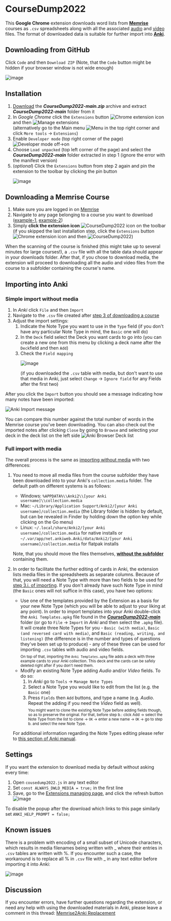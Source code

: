 # CourseDump2022
This **Google Chrome** extension downloads word lists from [**Memrise**](https://memrise.com/) courses as `.csv` spreadsheets along with all the associated <ins>audio</ins> and <ins>video</ins> files. The format of downloaded data is suitable for further import into [**Anki**](https://apps.ankiweb.net/).

## Downloading from GitHub
Click `Code` and then `Download ZIP` (Note, that the `Code` button might be hidden if your browser window is not wide enough)<p>
 ![image](https://user-images.githubusercontent.com/93875472/197013145-902c0361-6030-4fbf-9f97-9516eaa8137e.png) 
 </p>

## Installation
1. [Download](https://github.com/Eltaurus-Lt/CourseDump2022/archive/refs/heads/main.zip) the ***CourseDump2022-main.zip*** archive and extract ***CourseDump2022-main*** folder from it
2. In *Google Chrome* click the `Extensions` button ![Chrome extension icon](https://user-images.githubusercontent.com/93875472/197036859-7c3ff1ab-a171-4408-8255-29ba6d8d8139.png) and then ![Manage extensions](https://user-images.githubusercontent.com/93875472/197037928-6c6c52f9-472f-44c0-9cbd-ef18d6a2cdda.png)<br> 
  (alternatively go to the Main menu ![`Menu`](https://user-images.githubusercontent.com/93875472/197037696-a6258293-5de9-42c7-b971-d430abc5c7c5.png) in the top right corner and click `More tools` -> `Extensions`) 
3. Enable `Developer mode` (top right corner of the page)<br> ![Developer mode off->on](https://user-images.githubusercontent.com/93875472/197039106-acc2abba-2a2d-4b4f-acc6-e2708341fc74.png)
4. Choose `Load unpacked` (top left corner of the page) and select the ***CourseDump2022-main*** folder extracted in step 1 (ignore the error with the manifest version)
5. (_optional_) Click the `Extensions` button from step 2 again and pin the extension to the toolbar by clicking the pin button<p>
  ![image](https://user-images.githubusercontent.com/93875472/197015305-f743eec3-2555-427e-b474-00898f4a520b.png)</p>

## Downloading a Memrise Course
1. Make sure you are logged in on [Memrise](https://memrise.com/)
2. Navigate to any page belonging to a course you want to download ([example-1](https://app.memrise.com/course/1105/speak-esperanto-like-a-nativetm-1/), [example-2](https://app.memrise.com/course/2021573/french-1/3/))
3. Simply **click the extension icon** ![CourseDump2022 icon](https://user-images.githubusercontent.com/93875472/197039734-bd2efdf8-a6c6-4327-8617-f2d3a95fcb3a.png) on the toolbar
    <br>(if you skipped the last installation step, click the `Extensions` button ![Chrome extension icon](https://user-images.githubusercontent.com/93875472/197036859-7c3ff1ab-a171-4408-8255-29ba6d8d8139.png) and then ![`CourseDump2022`](https://user-images.githubusercontent.com/93875472/197040206-6c5298bd-0f68-418d-9efb-a3ce1b8d275d.png))
 
When the scanning of the course is finished (this might take up to several minutes for large courses!), a `.csv` file with all the table data should appear in your downloads folder. After that, if you chose to download media, the extension will proceed to downloading all the audio and video files from the course to a subfolder containing the course's name.

## Importing into Anki

### Simple import without media
1. In *Anki* click `File` and then `Import`
2. Navigate to the `.csv` file created after [step 3 of downloading a course](https://github.com/Eltaurus-Lt/CourseDump2022#downloading-a-memrise-course)
3. Adjust the import settings:
    1. Indicate the Note Type you want to use in the `Type` field (if you don't have any particular Note Type in mind, the `Basic` one will do)
    2. In the `Deck` field select the Deck you want cards to go into (you can create a new one from this menu by clicking a deck name after the `Deck`field and then `Add`)
    3. Check the `Field mapping`<p> 
  ![image](https://user-images.githubusercontent.com/93875472/196941455-b0a3a3e7-6e33-4510-aff7-fbf079dc7915.png)</p>
  (if you downloaded the `.csv` table with media, but don't want to use that media in Anki, just select `Change` -> `Ignore field` for any Fields after the first two)

After you click the `Import` button you should see a message indicating how many notes have been imported:<p>
  ![Anki Import message](https://user-images.githubusercontent.com/93875472/196944166-5fbbfec8-2415-46cd-919a-73330ca67dbb.png)</p>
You can compare this number against the total number of words in the Memrise course you've been downloading. You can also check out the imported notes after clicking `Close` by going to `Browse` and selecting your deck in the deck list on the left side ![Anki Browser Deck list](https://user-images.githubusercontent.com/93875472/196944394-95712a57-c13c-4bf2-bce3-574e55c02a1b.png)

### Full import with media
The overall process is the same as [importing without media](https://github.com/Eltaurus-Lt/CourseDump2022#simple-import-without-media) with two differences:
1. You need to move all media files from the course subfolder they have been downloaded into to your Anki's `collection.media` folder. The default path on different systems is as follows:
    * Windows: `%APPDATA%\\Anki2\\[your Anki username]\\collection.media`
    * Mac: `~/Library/Application Support/Anki2/[your Anki username]/collection.media` (the Library folder is hidden by default, but can be revealed in Finder by holding down the option key while clicking on the Go menu)
    * Linux: `~/.local/share/Anki2/[your Anki username]/collection.media` for native installs or `~/.var/app/net.ankiweb.Anki/data/Anki2/[your Anki username]/collection.media` for flatpak installs
    
    Note, that you should move the files themselves, [**without the subfolder**](https://docs.ankiweb.net/importing.html#importing-media) containing them.
2. In order to facilitate the further editing of cards in Anki, the extension lists media files in the spreadsheets as separate columns. Because of that, you will need a Note Type with more than two fields to be used for [step 3.i. of importing](https://github.com/Eltaurus-Lt/CourseDump2022#simple-import-without-media). If you don't already have such Note Type in mind (the `Basic` ones will not suffice in this case), you have two options:
    * Use one of the templates provided by the Extension as a basis for your new Note Type (which you will be able to adjust to your liking at any point). In order to import templates into your Anki double-click the `Anki Templates.apkg` file found in the [***CourseDump2022-main***](https://github.com/Eltaurus-Lt/CourseDump2022#downloading-from-github) folder (or go to `File` -> `Import` in *Anki* and then select the `.apkg` file). It will create three Note Types for you - `Basic (with media)`, `Basic (and reversed card with media)`, and `Basic (reading, writing, and listening)` (the difference is in the number and types of questions they've been set up to produce) - any of these three can be used for importing `.csv` tables with audio and video fields. <br><sub>On top of that, importing the `Anki Templates.apkg` file adds a deck with three example cards to your Anki collection. This deck and the cards can be safely deleted right after if you don't need them.</sub> 
    * Modify an existing Note Type adding _Audio_ and/or _Video_ fields. To do so:
        1. In *Anki* go to `Tools` -> `Manage Note Types`
        2. Select a Note Type you would like to edit from the list (e.g. the `Basic` one)
        3. Press `Fields` then `Add` buttons, and type a name (e.g. _Audio_. Repeat the adding if you need the _Video_ field as well). <br><sub>You might want to clone the existing Note Type before adding fields though, so as to preserve the original. For that, before step b.: click Add -> select the Note Type from the list to clone -> `OK` -> enter a new name -> `OK` -> go to step b. and select the new Note Type.</sub>
    
    For additional information regarding the Note Types editing please refer to [this section of Anki manual](https://docs.ankiweb.net/templates/fields.html#basic-replacements). 

## Settings

If you want the extension to download media by default without asking every time:
1. Open `cousedump2022.js` in any text editor 
2. Set `const ALWAYS_DWLD_MEDIA = true;` in the first line
3. Save, go to the [Extensions managing page](https://github.com/Eltaurus-Lt/CourseDump2022#installation), and click the refresh button ![image](https://user-images.githubusercontent.com/93875472/197623007-745c86ec-807f-4305-8f91-2b364ba1b000.png)

To disable the popup after the download which links to this page similarly set `ANKI_HELP_PROMPT = false;`

## Known issues

There is a problem with encoding of a small subset of Unicode characters, which results in media filenames being written with _ where their entries in `.csv` tables are written with %. If you encounter such a case, the workaround is to replace all % in `.csv` file with _ in any text editor before importing it into Anki:

![image](https://user-images.githubusercontent.com/93875472/197361505-70f2d10f-728b-4412-adc0-a19cd30aef04.png)

## Discussion
If you encounter errors, have further questions regarding the extension, or need any help with using the downloaded materials in Anki, please leave a comment in this thread: [Memrise2Anki Replacement](https://community.memrise.com/t/memrise2anki-replacement/77107)

